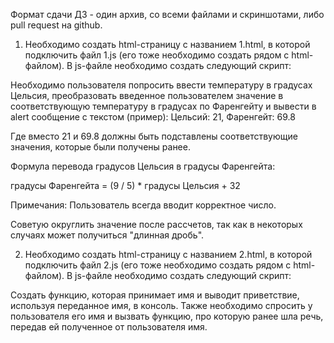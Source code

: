 Формат сдачи ДЗ - один архив, со всеми файлами и скриншотами, либо pull request на github.

1. Необходимо создать html-страницу с названием 1.html, в которой подключить файл 1.js (его тоже необходимо создать рядом с html-файлом). В js-файле необходимо создать следующий скрипт:

Необходимо пользователя попросить ввести температуру в градусах Цельсия, преобразовать введенное пользователем значение в соответствующую температуру в градусах по Фаренгейту и вывести в alert сообщение с текстом (пример): Цельсий: 21, Фаренгейт: 69.8

Где вместо 21 и 69.8 должны быть подставлены соответствующие значения, которые были получены ранее.

Формула перевода градусов Цельсия в градусы Фаренгейта:

градусы Фаренгейта = (9 / 5) * градусы Цельсия + 32

Примечания: Пользователь всегда вводит корректное число.

Советую округлить значение после рассчетов, так как в некоторых случаях может получиться "длинная дробь".

2. Необходимо создать html-страницу с названием 2.html, в которой подключить файл 2.js (его тоже необходимо создать рядом с html-файлом). В js-файле необходимо создать следующий скрипт:

Cоздать функцию, которая принимает имя и выводит приветствие, используя переданное имя, в консоль. Также необходимо спросить у пользователя его имя и вызвать функцию, про которую ранее шла речь, передав ей полученное от пользователя имя.